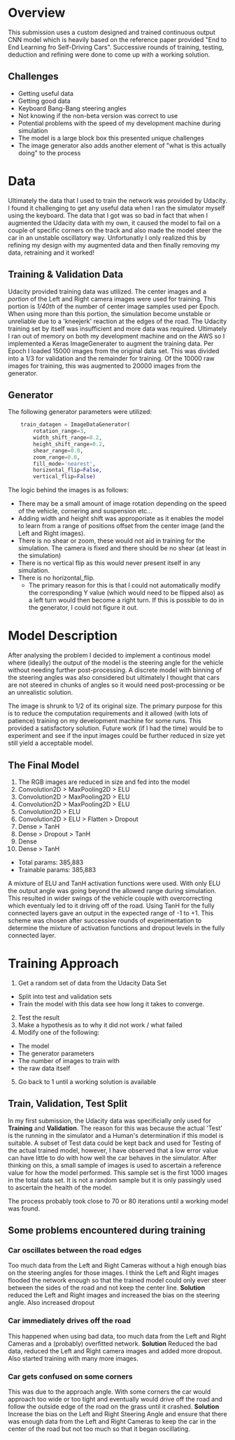 # Overview
This submission uses a custom designed and trained continuous output CNN model which is heavily based on the reference paper provided "End to End Learning fro Self-Driving Cars". Successive rounds of training, testing, deduction and refining were done to come up with a working solution. 

## Challenges
* Getting useful data
* Getting good data
* Keyboard Bang-Bang steering angles
* Not knowing if the non-beta version was correct to use
* Potential problems with the speed of my development machine during simulation
* The model is a large block box this presented unique challenges
* The image generator also adds another element of "what is this actually doing" to the process

# Data
Ultimately the data that I used to train the network was provided by Udacity. I found it challenging
to get any useful data when I ran the simulator myself using the keyboard. The data that I got was so bad in fact
that when I augmented the Udacity data with my own, it caused the model to fail on a couple of specific corners 
on the track and also made the model steer the car in an unstable oscillatory way.
Unfortunatly I only realized this by refining my design with my augmented data and then 
finally removing my data, retraining and it worked!

## Training & Validation Data
Udacity provided training data was utilized. The center images and a *portion* of the Left and Right camera images were used for training. This portion is *1/40th* of the number of center image samples used per Epoch. When using more than this portion, the simulation become unstable or unreliable due to a 'kneejerk' reaction at the edges of the road. The Udacity training set by itself was insufficient and more data was required. Ultimately I ran out of memory on both my development machine and on the AWS so I implemented a Keras ImageGenerater to augment the training data. Per Epoch I loaded 15000 images from the original data set. This was divided into a 1/3 for validation and the remainder for training. Of the 10000 raw images for training, this was augmented to 20000 images from the generator.

## Generator
The following generator parameters were utilized:
```python
    train_datagen = ImageDataGenerator(
        rotation_range=3,
        width_shift_range=0.2,
        height_shift_range=0.2,
        shear_range=0.0,
        zoom_range=0.0,
        fill_mode='nearest',
        horizontal_flip=False,
        vertical_flip=False)
```
The logic behind the images is as follows:

* There may be a small amount of image rotation depending on the speed of the vehicle, cornering and suspension etc... 
* Adding width and height shift was approporiate as it enables the model to learn from a range of positions offset from the center image (and the Left and Right images). 
* There is no shear or zoom, these would not aid in training for the simulation. The camera is fixed and there should be no shear (at least in the simulation)
* There is no vertical flip as this would never present itself in any simulation. 
* There is no horizontal_flip. 
  - The primary reason for this is that I could not automatically modify the corresponding Y value (which would need to be flipped also) as a left turn would then become a right turn. If this is possible to do in the generator, I could not figure it out.

# Model Description
After analysing the problem I decided to implement a continous model where (ideally) the output of the model is the steering angle for the vehicle without needing further post-processing. A discrete model with binning of the steering angles was also considered but ultimately I thought that cars are not steered in chunks of angles so it would need post-processing or be an unrealistic solution.

The image is shrunk to 1/2 of its original size. The primary purpose for this is to reduce the computation requirements and it allowed (with lots of patience) training on my development machine for some runs. This provided a satisfactory solution. Future work (if I had the time) would be to experiment and see if the input images could be further reduced in size yet still yield a acceptable model.

## The Final Model 
1. The RGB images are reduced in size and fed into the model
2. Convolution2D > MaxPooling2D > ELU 
3. Convolution2D > MaxPooling2D > ELU 
4. Convolution2D > MaxPooling2D > ELU
5. Convolution2D > ELU
6. Convolution2D > ELU > Flatten > Dropout
7. Dense > TanH
8. Dense > Dropout > TanH
9. Dense 
10. Dense > TanH

* Total params: 385,883
* Trainable params: 385,883

A mixture of ELU and TanH activation functions were used. With only ELU the output angle was going beyond the allowed range during simulation. This resulted in wider swings of the vehicle couple with overcorrecting which eventualy led to it driving off of the road. Using TanH for the fully connected layers gave an output in the expected range of -1 to +1. This scheme was chosen after successive rounds of experimentation to determine the mixture of activation functions and dropout levels in the fully connected layer.

# Training Approach
1. Get a random set of data from the Udacity Data Set
  - Split into test and validation sets
  - Train the model with this data see how long it takes to converge.
2. Test the result
3. Make a hypothesis as to why it did not work / what failed
4. Modify one of the following:
  - The model
  - The generator parameters
  - The number of images to train with
  - the raw data itself
5. Go back to 1 until a working solution is available

## Train, Validation, Test Split
In my first submission, the Udacity data was specificially only used for **Training** and **Validation**. The reason for this was because the actual 'Test' is the running in the simulator and a Human's determination if this model is suitable. A subset of Test data could be kept back and used for Testing of the actual trained model, however, I have observed that a low error value can have little to do with how well the car behaves in the simulator. After thinking on this, a small sample of images is used to ascertain a reference value for how the model performed. This sample set is the first 1000 images in the total data set. It is not a random sample but it is only passingly used to ascertain the health of the model.

The process probably took close to 70 or 80 iterations until a working model was found.
## Some problems encountered during training
### Car oscillates between the road edges
Too much data from the Left and Right Cameras without a high enough bias on the steering angles for those images. I think the Left and Right images flooded the network enough so that the trained model could only ever steer between the sides of the road and not keep the center line. **Solution** reduced the Left and Right images and increased the bias on the steering angle. Also increased dropout
### Car immediately drives off the road
This happened when using bad data, too much data from the Left and Right Cameras and a (probably) overfitted network. **Solution** Reduced the bad data, reduced the Left and Right camera images and added more dropout. Also started training with many more images.
### Car gets confused on some corners
This was due to the approach angle. With some corners the car would approach too wide or too tight and eventually would drive off the road and follow the outside edge of the road on the grass until it crashed. **Solution** Increase the bias on the Left and Right Steering Angle and ensure that there was enough data from the Left and Right Cameras to keep the car in the center of the road but not too much so that it began oscillating.

